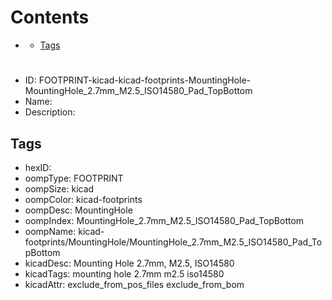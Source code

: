 



Contents
========

* [](#)
	* [Tags](#tags)

# 

- ID: FOOTPRINT-kicad-kicad-footprints-MountingHole-MountingHole_2.7mm_M2.5_ISO14580_Pad_TopBottom
- Name: 
- Description: 

## Tags

- hexID: 
- oompType: FOOTPRINT
- oompSize: kicad
- oompColor: kicad-footprints
- oompDesc: MountingHole
- oompIndex: MountingHole_2.7mm_M2.5_ISO14580_Pad_TopBottom
- oompName: kicad-footprints/MountingHole/MountingHole_2.7mm_M2.5_ISO14580_Pad_TopBottom
- kicadDesc: Mounting Hole 2.7mm, M2.5, ISO14580
- kicadTags: mounting hole 2.7mm m2.5 iso14580
- kicadAttr: exclude_from_pos_files exclude_from_bom
